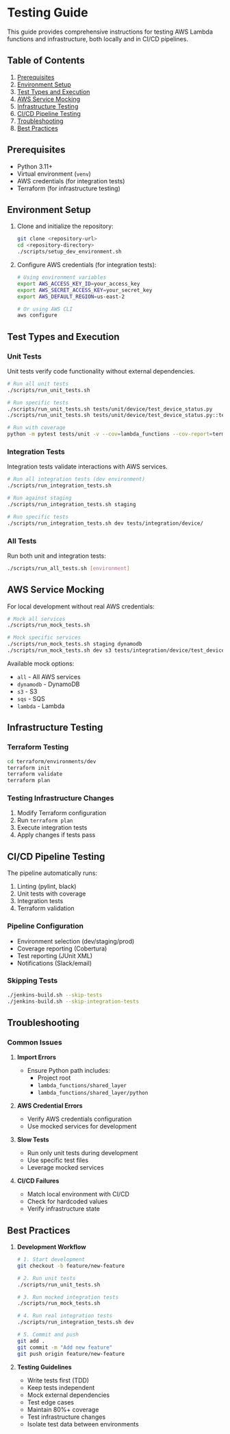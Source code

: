 # Testing Guide

This guide provides comprehensive instructions for testing AWS Lambda functions and infrastructure, both locally and in CI/CD pipelines.

## Table of Contents
1. [Prerequisites](#prerequisites)
2. [Environment Setup](#environment-setup)
3. [Test Types and Execution](#test-types-and-execution)
4. [AWS Service Mocking](#aws-service-mocking)
5. [Infrastructure Testing](#infrastructure-testing)
6. [CI/CD Pipeline Testing](#cicd-pipeline-testing)
7. [Troubleshooting](#troubleshooting)
8. [Best Practices](#best-practices)

## Prerequisites

- Python 3.11+
- Virtual environment (`venv`)
- AWS credentials (for integration tests)
- Terraform (for infrastructure testing)

## Environment Setup

1. Clone and initialize the repository:
   ```bash
   git clone <repository-url>
   cd <repository-directory>
   ./scripts/setup_dev_environment.sh
   ```

2. Configure AWS credentials (for integration tests):
   ```bash
   # Using environment variables
   export AWS_ACCESS_KEY_ID=your_access_key
   export AWS_SECRET_ACCESS_KEY=your_secret_key
   export AWS_DEFAULT_REGION=us-east-2

   # Or using AWS CLI
   aws configure
   ```

## Test Types and Execution

### Unit Tests
Unit tests verify code functionality without external dependencies.

```bash
# Run all unit tests
./scripts/run_unit_tests.sh

# Run specific tests
./scripts/run_unit_tests.sh tests/unit/device/test_device_status.py
./scripts/run_unit_tests.sh tests/unit/device/test_device_status.py::test_get_device_status

# Run with coverage
python -m pytest tests/unit -v --cov=lambda_functions --cov-report=term-missing
```

### Integration Tests
Integration tests validate interactions with AWS services.

```bash
# Run all integration tests (dev environment)
./scripts/run_integration_tests.sh

# Run against staging
./scripts/run_integration_tests.sh staging

# Run specific tests
./scripts/run_integration_tests.sh dev tests/integration/device/
```

### All Tests
Run both unit and integration tests:
```bash
./scripts/run_all_tests.sh [environment]
```

## AWS Service Mocking

For local development without real AWS credentials:

```bash
# Mock all services
./scripts/run_mock_tests.sh

# Mock specific services
./scripts/run_mock_tests.sh staging dynamodb
./scripts/run_mock_tests.sh dev s3 tests/integration/device/test_device_status_integration.py
```

Available mock options:
- `all` - All AWS services
- `dynamodb` - DynamoDB
- `s3` - S3
- `sqs` - SQS
- `lambda` - Lambda

## Infrastructure Testing

### Terraform Testing
```bash
cd terraform/environments/dev
terraform init
terraform validate
terraform plan
```

### Testing Infrastructure Changes
1. Modify Terraform configuration
2. Run `terraform plan`
3. Execute integration tests
4. Apply changes if tests pass

## CI/CD Pipeline Testing

The pipeline automatically runs:
1. Linting (pylint, black)
2. Unit tests with coverage
3. Integration tests
4. Terraform validation

### Pipeline Configuration
- Environment selection (dev/staging/prod)
- Coverage reporting (Cobertura)
- Test reporting (JUnit XML)
- Notifications (Slack/email)

### Skipping Tests
```bash
./jenkins-build.sh --skip-tests
./jenkins-build.sh --skip-integration-tests
```

## Troubleshooting

### Common Issues

1. **Import Errors**
   - Ensure Python path includes:
     - Project root
     - `lambda_functions/shared_layer`
     - `lambda_functions/shared_layer/python`

2. **AWS Credential Errors**
   - Verify AWS credentials configuration
   - Use mocked services for development

3. **Slow Tests**
   - Run only unit tests during development
   - Use specific test files
   - Leverage mocked services

4. **CI/CD Failures**
   - Match local environment with CI/CD
   - Check for hardcoded values
   - Verify infrastructure state

## Best Practices

1. **Development Workflow**
   ```bash
   # 1. Start development
   git checkout -b feature/new-feature

   # 2. Run unit tests
   ./scripts/run_unit_tests.sh

   # 3. Run mocked integration tests
   ./scripts/run_mock_tests.sh

   # 4. Run real integration tests
   ./scripts/run_integration_tests.sh dev

   # 5. Commit and push
   git add .
   git commit -m "Add new feature"
   git push origin feature/new-feature
   ```

2. **Testing Guidelines**
   - Write tests first (TDD)
   - Keep tests independent
   - Mock external dependencies
   - Test edge cases
   - Maintain 80%+ coverage
   - Test infrastructure changes
   - Isolate test data between environments 